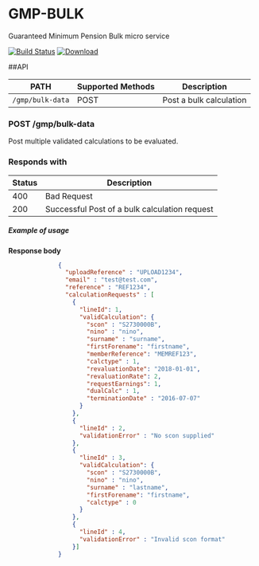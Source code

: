GMP-BULK
=============

Guaranteed Minimum Pension Bulk micro service

[![Build Status](https://travis-ci.org/hmrc/gmp-bulk.svg)](https://travis-ci.org/hmrc/gmp-bulk) [ ![Download](https://api.bintray.com/packages/hmrc/releases/gmp-bulk/images/download.svg) ](https://bintray.com/hmrc/releases/gmp-bulk/_latestVersion)

##API

| PATH | Supported Methods | Description |
|------|-------------------|-------------|
| ```/gmp/bulk-data``` | POST | Post a bulk calculation |

### POST /gmp/bulk-data
Post multiple validated calculations to be evaluated.

### Responds with
| Status                                                   |  Description                                   |
|----------------------------------------------------------|------------------------------------------------|
| 400                                                      |  Bad Request                                   |
| 200                                                      |  Successful Post of a bulk calculation request |

##### Example of usage

**Response body**

```json
              {
                "uploadReference" : "UPLOAD1234",
                "email" : "test@test.com",
                "reference" : "REF1234",
                "calculationRequests" : [
                  {
                    "lineId": 1,
                    "validCalculation": {
                      "scon" : "S2730000B",
                      "nino" : "nino",
                      "surname" : "surname",
                      "firstForename": "firstname",
                      "memberReference": "MEMREF123",
                      "calctype" : 1,
                      "revaluationDate": "2018-01-01",
                      "revaluationRate": 2,
                      "requestEarnings": 1,
                      "dualCalc" : 1,
                      "terminationDate" : "2016-07-07"
                    }
                  },
                  {
                    "lineId" : 2,
                    "validationError" : "No scon supplied"
                  },
                  {
                    "lineId" : 3,
                    "validCalculation": {
                      "scon" : "S2730000B",
                      "nino" : "nino",
                      "surname" : "lastname",
                      "firstForename": "firstname",
                      "calctype" : 0
                    }
                  },
                  {
                    "lineId" : 4,
                    "validationError" : "Invalid scon format"
                  }]
              }
```

